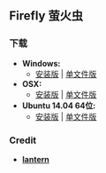 ## Firefly 萤火虫

### 下载 
- **Windows:**            
  + [安装版](https://github.com/yinghuocho/download/blob/master/firefly_windows_386_install.exe?raw=true) | [单文件版](https://github.com/yinghuocho/download/blob/master/firefly_windows_386.exe?raw=true) 
- **OSX:**                
  + [安装版](https://github.com/yinghuocho/download/blob/master/firefly_darwin_amd64_install.dmg?raw=true) | [单文件版](https://github.com/yinghuocho/download/blob/master/firefly_darwin_amd64?raw=true)
- **Ubuntu 14.04 64位:**  
  + [安装版](https://github.com/yinghuocho/download/blob/master/firefly_linux_amd64_install.deb?raw=true) | [单文件版](https://github.com/yinghuocho/download/blob/master/firefly_linux_amd64?raw=true)

### Credit
- [**lantern**](https://github.com/getlantern/lantern)

